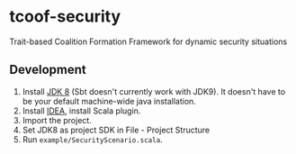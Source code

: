 # tcoof-security
Trait-based Coalition Formation Framework for dynamic security situations

<!-- master: [![Build Status](https://travis-ci.org/d3scomp/tcof.svg?branch=master)](https://travis-ci.org/d3scomp/tcoof) -->
<!-- develop: [![Build Status](https://travis-ci.org/d3scomp/tcof.svg?branch=develop)](https://travis-ci.org/d3scomp/tcoof/branches) -->

<!--
## Documentation
See [companion page](https://github.com/d3scomp/tcof/blob/master/TECHNICAL.md).
-->

## Development

1. Install [JDK 8](http://www.oracle.com/technetwork/java/javase/downloads/jdk8-downloads-2133151.html) (Sbt doesn't currently work with JDK9). It doesn't have to be your default machine-wide java installation.
2. Install [IDEA](https://www.jetbrains.com/idea/), install Scala plugin.
3. Import the project.
4.  Set JDK8 as project SDK in File - Project Structure
5. Run `example/SecurityScenario.scala`.
